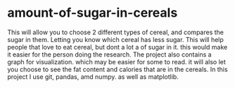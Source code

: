 # amount-of-sugar-in-cereals
This will allow you to choose 2 different types of cereal, and compares the sugar in them. Letting you know which cereal has less sugar. This will help people that love to eat cereal, but dont a lot a of sugar in it. this would make it easier for the person doing the research. The project also contains a graph for visualization. which may be easier for some to read. it will also let you choose to see the fat content and calories that are in the cereals. 
In this project I use git, pandas, amd numpy. as well as matplotlib. 
